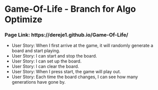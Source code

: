# Game-Of-Life - Branch for Algo Optimize
<h3>Page Link: https://dereje1.github.io/Game-Of-Life/</h3>
<ul>
  <li>User Story: When I first arrive at the game, it will randomly generate a board and start playing.</li>
  <li>User Story: I can start and stop the board.</li>
  <li>User Story: I can set up the board.</li>
  <li>User Story: I can clear the board.</li>
  <li>User Story: When I press start, the game will play out.</li>
  <li>User Story: Each time the board changes, I can see how many generations have gone by.</li>
</ul>
